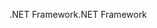 <span data-ttu-id="88214-101">.NET Framework</span><span class="sxs-lookup"><span data-stu-id="88214-101">.NET Framework</span></span>